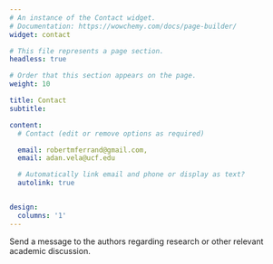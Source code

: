 ```yaml
---
# An instance of the Contact widget.
# Documentation: https://wowchemy.com/docs/page-builder/
widget: contact

# This file represents a page section.
headless: true

# Order that this section appears on the page.
weight: 10

title: Contact
subtitle:

content:
  # Contact (edit or remove options as required)

  email: robertmferrand@gmail.com, 
  email: adan.vela@ucf.edu

  # Automatically link email and phone or display as text?
  autolink: true


design:
  columns: '1'
---
```


Send a message to the authors regarding research or other relevant academic discussion.